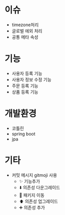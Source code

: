 # 이슈

- timezone처리
- 글로벌 에외 처리
- 공통 메타 속성

# 기능

- 사용자 등록 기능
- 사용자 정보 수정 기능
- 주문 등록 기능
- 상품 등록 기능

# 개발환경

- 코틀린
- spring boot
- jpa

# 기타

- 커밋 메시지 gitmoji 사용
  - :sparkles: 기능추가
  - :arrow_down: 의존성 다운그레이드
  - :truck: 패키지 이동
  - :arrow_up: 의존성 업그레이드
  - :heavy_plus_sign: 의존성 추가